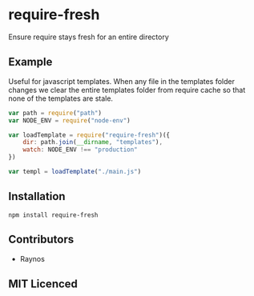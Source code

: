 # require-fresh

<!-- [![build status][1]][2] [![dependency status][3]][4]

[![browser support][5]][6] -->

Ensure require stays fresh for an entire directory

## Example

Useful for javascript templates. When any file in the templates
    folder changes we clear the entire templates folder from
    require cache so that none of the templates are stale.

```js
var path = require("path")
var NODE_ENV = require("node-env")

var loadTemplate = require("require-fresh")({
    dir: path.join(__dirname, "templates"),
    watch: NODE_ENV !== "production"
})

var templ = loadTemplate("./main.js")
```

## Installation

`npm install require-fresh`

## Contributors

 - Raynos

## MIT Licenced

  [1]: https://secure.travis-ci.org/Raynos/require-fresh.png
  [2]: https://travis-ci.org/Raynos/require-fresh
  [3]: https://david-dm.org/Raynos/require-fresh.png
  [4]: https://david-dm.org/Raynos/require-fresh
  [5]: https://ci.testling.com/Raynos/require-fresh.png
  [6]: https://ci.testling.com/Raynos/require-fresh
